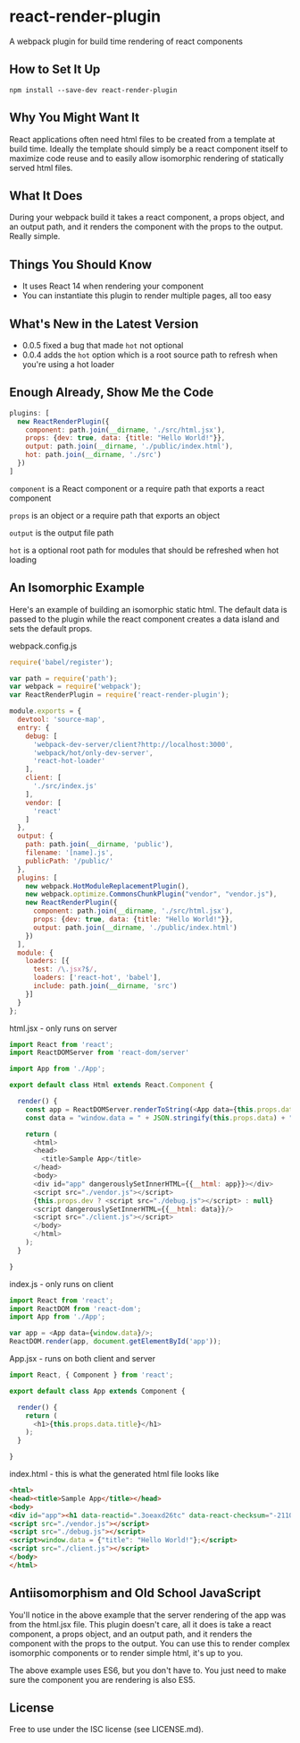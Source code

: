 # react-render-plugin
A webpack plugin for build time rendering of react components

## How to Set It Up
`npm install --save-dev react-render-plugin`

## Why You Might Want It
React applications often need html files to be created from a template at build time. Ideally the template should simply be a react component itself to maximize code reuse and to easily allow isomorphic rendering of statically served html files.

## What It Does
During your webpack build it takes a react component, a props object, and an output path, and it renders the component with the props to the output. Really simple.

## Things You Should Know
- It uses React 14 when rendering your component
- You can instantiate this plugin to render multiple pages, all too easy

## What's New in the Latest Version
- 0.0.5 fixed a bug that made `hot` not optional
- 0.0.4 adds the `hot` option which is a root source path to refresh when you're using a hot loader

## Enough Already, Show Me the Code
```javascript
plugins: [
  new ReactRenderPlugin({
    component: path.join(__dirname, './src/html.jsx'),
    props: {dev: true, data: {title: "Hello World!"}},
    output: path.join(__dirname, './public/index.html'),
    hot: path.join(__dirname, './src')
  })
]
```
`component` is a React component or a require path that exports a react component

`props` is an object or a require path that exports an object

`output` is the output file path

`hot` is a optional root path for modules that should be refreshed when hot loading

## An Isomorphic Example
Here's an example of building an isomorphic static html. The default data is passed to the plugin while the react component creates a data island and sets the default props.

webpack.config.js
```javascript
require('babel/register');

var path = require('path');
var webpack = require('webpack');
var ReactRenderPlugin = require('react-render-plugin');

module.exports = {
  devtool: 'source-map',
  entry: {
    debug: [
      'webpack-dev-server/client?http://localhost:3000',
      'webpack/hot/only-dev-server',
      'react-hot-loader'
    ],
    client: [
      './src/index.js'
    ],
    vendor: [
      'react'
    ]
  },
  output: {
    path: path.join(__dirname, 'public'),
    filename: '[name].js',
    publicPath: '/public/'
  },
  plugins: [
    new webpack.HotModuleReplacementPlugin(),
    new webpack.optimize.CommonsChunkPlugin("vendor", "vendor.js"),
    new ReactRenderPlugin({
      component: path.join(__dirname, './src/html.jsx'),
      props: {dev: true, data: {title: "Hello World!"}},
      output: path.join(__dirname, './public/index.html')
    })
  ],
  module: {
    loaders: [{
      test: /\.jsx?$/,
      loaders: ['react-hot', 'babel'],
      include: path.join(__dirname, 'src')
    }]
  }
};
```

html.jsx - only runs on server
```javascript
import React from 'react';
import ReactDOMServer from 'react-dom/server'

import App from './App';

export default class Html extends React.Component {

  render() {
    const app = ReactDOMServer.renderToString(<App data={this.props.data}/>);
    const data = "window.data = " + JSON.stringify(this.props.data) + ";";

    return (
      <html>
      <head>
        <title>Sample App</title>
      </head>
      <body>
      <div id="app" dangerouslySetInnerHTML={{__html: app}}></div>
      <script src="./vendor.js"></script>
      {this.props.dev ? <script src="./debug.js"></script> : null}
      <script dangerouslySetInnerHTML={{__html: data}}/>
      <script src="./client.js"></script>
      </body>
      </html>
    );
  }

}
```

index.js - only runs on client
```javascript
import React from 'react';
import ReactDOM from 'react-dom';
import App from './App';

var app = <App data={window.data}/>;
ReactDOM.render(app, document.getElementById('app'));
```

App.jsx - runs on both client and server
```javascript
import React, { Component } from 'react';

export default class App extends Component {

  render() {
    return (
      <h1>{this.props.data.title}</h1>
    );
  }

}
```

index.html - this is what the generated html file looks like
```html
<html>
<head><title>Sample App</title></head>
<body>
<div id="app"><h1 data-reactid=".3oeaxd26tc" data-react-checksum="-2110779512">Hello World!</h1></div>
<script src="./vendor.js"></script>
<script src="./debug.js"></script>
<script>window.data = {"title": "Hello World!"};</script>
<script src="./client.js"></script>
</body>
</html>
```

## Antiisomorphism and Old School JavaScript
You'll notice in the above example that the server rendering of the app was from the html.jsx file. This plugin doesn't care, all it does is take a react component, a props object, and an output path, and it renders the component with the props to the output. You can use this to render complex isomorphic components or to render simple html, it's up to you.

The above example uses ES6, but you don't have to. You just need to make sure the component you are rendering is also ES5.

## License
Free to use under the ISC license (see LICENSE.md).
